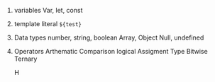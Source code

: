 1. variables
        Var, let, const
2. template literal
        `${test}`
3. Data types
    number, string, boolean
    Array, Object
    Null, undefined
4. Operators
    Arthematic
    Comparison
    logical
    Assigment
    Type
    Bitwise
    Ternary

    H
